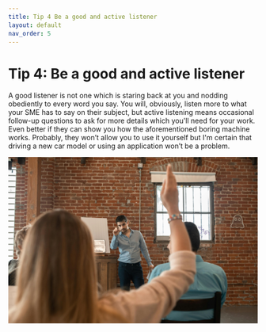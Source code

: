 ```yaml
---
title: Tip 4 Be a good and active listener 
layout: default
nav_order: 5
---
```



<h1>Tip 4: Be a good and active listener</h1>

A good listener is not one which is staring back at you and nodding obediently to every word you say. You will, obviously, listen more to what your SME has to say on their subject, but active listening means occasional follow-up questions to ask for more details which you'll need for your work. Even better if they can show you how the aforementioned boring machine works. Probably, they won’t allow you to use it yourself but I'm certain that driving a new car model or using an application won’t be a problem.

![an image showing a woman who is raising her hand](<raised hand.jpg>)